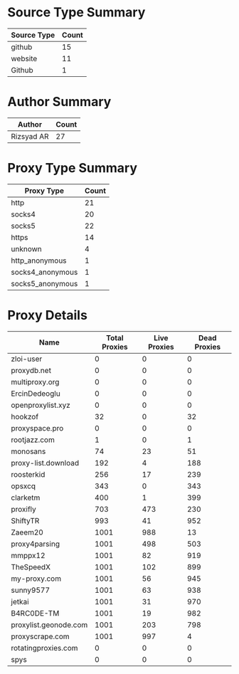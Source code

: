 # Source Type Summary

| Source Type | Count |
|-------------|-------|
| github | 15 |
| website | 11 |
| Github | 1 |


# Author Summary

| Author | Count |
|--------|-------|
| Rizsyad AR | 27 |


# Proxy Type Summary

| Proxy Type | Count |
|------------|-------|
| http | 21 |
| socks4 | 20 |
| socks5 | 22 |
| https | 14 |
| unknown | 4 |
| http_anonymous | 1 |
| socks4_anonymous | 1 |
| socks5_anonymous | 1 |


# Proxy Details

| Name | Total Proxies | Live Proxies | Dead Proxies |
|------|---------------|--------------|---------------|
| zloi-user | 0 | 0 | 0 |
| proxydb.net | 0 | 0 | 0 |
| multiproxy.org | 0 | 0 | 0 |
| ErcinDedeoglu | 0 | 0 | 0 |
| openproxylist.xyz | 0 | 0 | 0 |
| hookzof | 32 | 0 | 32 |
| proxyspace.pro | 0 | 0 | 0 |
| rootjazz.com | 1 | 0 | 1 |
| monosans | 74 | 23 | 51 |
| proxy-list.download | 192 | 4 | 188 |
| roosterkid | 256 | 17 | 239 |
| opsxcq | 343 | 0 | 343 |
| clarketm | 400 | 1 | 399 |
| proxifly | 703 | 473 | 230 |
| ShiftyTR | 993 | 41 | 952 |
| Zaeem20 | 1001 | 988 | 13 |
| proxy4parsing | 1001 | 498 | 503 |
| mmppx12 | 1001 | 82 | 919 |
| TheSpeedX | 1001 | 102 | 899 |
| my-proxy.com | 1001 | 56 | 945 |
| sunny9577 | 1001 | 63 | 938 |
| jetkai | 1001 | 31 | 970 |
| B4RC0DE-TM | 1001 | 19 | 982 |
| proxylist.geonode.com | 1001 | 203 | 798 |
| proxyscrape.com | 1001 | 997 | 4 |
| rotatingproxies.com | 0 | 0 | 0 |
| spys | 0 | 0 | 0 |
